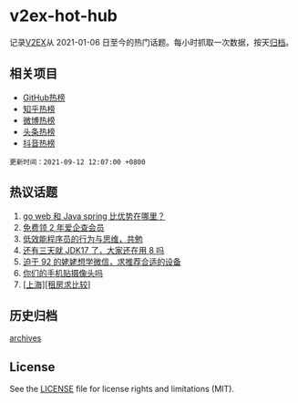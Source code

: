 # v2ex-hot-hub

 记录[V2EX](https://www.v2ex.com/)从 2021-01-06 日至今的热门话题。每小时抓取一次数据，按天[归档](archives)。
 
 ## 相关项目

- [GitHub热榜](https://github.com/lonnyzhang423/github-hot-hub)
- [知乎热榜](https://github.com/lonnyzhang423/zhihu-hot-hub)
- [微博热榜](https://github.com/lonnyzhang423/weibo-hot-hub)
- [头条热榜](https://github.com/lonnyzhang423/toutiao-hot-hub)
- [抖音热榜](https://github.com/lonnyzhang423/douyin-hot-hub)


 `更新时间：2021-09-12 12:07:00 +0800`

## 热议话题

1. [go web 和 Java spring 比优势在哪里？](https://www.v2ex.com/t/801212)
1. [免费领 2 年爱企查会员](https://www.v2ex.com/t/801229)
1. [低效能程序员的行为与思维，共勉](https://www.v2ex.com/t/801228)
1. [还有三天就 JDK17 了，大家还在用 8 吗](https://www.v2ex.com/t/801237)
1. [迫于 92 的姥姥想学微信，求推荐合适的设备](https://www.v2ex.com/t/801206)
1. [你们的手机贴摄像头吗](https://www.v2ex.com/t/801222)
1. [[上海][租房求比较]](https://www.v2ex.com/t/801211)

## 历史归档

[archives](archives)

## License

See the [LICENSE](LICENSE) file for license rights and limitations (MIT).
